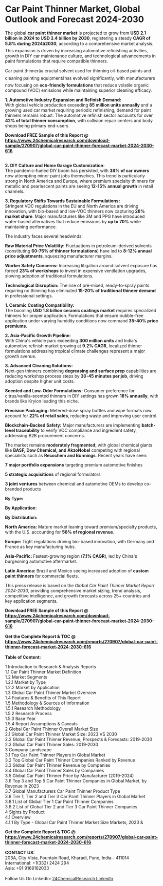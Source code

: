 <h1>Car Paint Thinner Market, Global Outlook and Forecast 2024-2030</h1><p>The global <strong>car paint thinner market</strong> is projected to grow from <strong>USD 2.1 billion in 2024 to USD 3.4 billion by 2030</strong>, registering a steady <strong>CAGR of 5.8% during 2024â2030</strong>, according to a comprehensive market analysis. This expansion is driven by increasing automotive refinishing activities, growth in DIY car maintenance culture, and technological advancements in paint formulations that require compatible thinners.</p><p>Car paint thinnerâa crucial solvent used for thinning oil-based paints and cleaning painting equipmentâhas evolved significantly, with manufacturers now focusing on <strong>eco-friendly formulations</strong> that reduce volatile organic compound (VOC) emissions while maintaining superior cleaning efficacy.</p><p><strong>1. Automotive Industry Expansion and Refinish Demand:</strong><br>
With global vehicle production exceeding <strong>85 million units annually</strong> and a growing used car market requiring periodic refinishing, demand for paint thinners remains robust. The automotive refinish sector accounts for over <strong>42% of total thinner consumption</strong>, with collision repair centers and body shops being primary end-users.</p><div><b>Download FREE Sample of this Report @ 
            <a href="https://www.24chemicalresearch.com/download-sample/270907/global-car-paint-thinner-forecast-market-2024-2030-616">
            https://www.24chemicalresearch.com/download-sample/270907/global-car-paint-thinner-forecast-market-2024-2030-616</a></b></div><br><p><strong>2. DIY Culture and Home Garage Customization:</strong><br>
The pandemic-fueled DIY boom has persisted, with <strong>38% of car owners</strong> now attempting minor paint jobs themselves. This trend is particularly strong in North America and Europe, where premium specialty thinners for metallic and pearlescent paints are seeing <strong>12-15% annual growth</strong> in retail channels.</p><p><strong>3. Regulatory Shifts Towards Sustainable Formulations:</strong><br>
Stringent VOC regulations in the EU and North America are driving innovation, with bio-based and low-VOC thinners now capturing <strong>28% market share</strong>. Major manufacturers like 3M and PPG have introduced water-based alternatives that reduce emissions by <strong>up to 70%</strong> while maintaining performance.</p><p>The industry faces several headwinds:</p><p><strong>Raw Material Price Volatility:</strong> Fluctuations in petroleum-derived solvents (constituting <strong>60-75% of thinner formulations</strong>) have led to <strong>8-12% annual price adjustments</strong>, squeezing manufacturer margins.</p><p><strong>Worker Safety Concerns:</strong> Increasing litigation around solvent exposure has forced <strong>23% of workshops</strong> to invest in expensive ventilation upgrades, slowing adoption of traditional formulations.</p><p><strong>Technological Disruption:</strong> The rise of pre-mixed, ready-to-spray paints requiring no thinning has eliminated <strong>15-20% of traditional thinner demand</strong> in professional settings.</p><p><strong>1. Ceramic Coating Compatibility:</strong><br>
The booming <strong>USD 1.8 billion ceramic coatings market</strong> requires specialized thinners for proper application. Formulations that ensure bubble-free application under varying humidity conditions now command <strong>35-40% price premiums</strong>.</p><p><strong>2. Asia-Pacific Growth Pipeline:</strong><br>
With China's vehicle parc exceeding <strong>300 million units</strong> and India's automotive refinish market growing at <strong>9.2% CAGR</strong>, localized thinner formulations addressing tropical climate challenges represent a major growth avenue.</p><p><strong>3. Advanced Cleaning Solutions:</strong><br>
Next-gen thinners combining <strong>degreasing and surface prep</strong> capabilities are reducing workshop process steps by <strong>30-45 minutes per job</strong>, driving adoption despite higher unit costs.</p><p><strong>Scented and Low-Odor Formulations:</strong> Consumer preference for citrus/vanilla-scented thinners in DIY settings has grown <strong>18% annually</strong>, with brands like Krylon leading this niche.</p><p><strong>Precision Packaging:</strong> Metered-dose spray bottles and wipe formats now account for <strong>22% of retail sales</strong>, reducing waste and improving user control.</p><p><strong>Blockchain-Backed Safety:</strong> Major manufacturers are implementing <strong>batch-level traceability</strong> to verify VOC compliance and ingredient safety, addressing B2B procurement concerns.</p><p>The market remains <strong>moderately fragmented</strong>, with global chemical giants like <strong>BASF, Dow Chemical, and AkzoNobel</strong> competing with regional specialists such as <strong>Recochem and Bunnings</strong>. Recent years have seen:</p><p><strong>7 major portfolio expansions</strong> targeting premium automotive finishes</p><p><strong>5 strategic acquisitions</strong> of regional formulators</p><p><strong>3 joint ventures</strong> between chemical and automotive OEMs to develop co-branded products</p><p><strong>By Type:</strong></p><p><strong>By Application:</strong></p><p><strong>By Distribution:</strong></p><p><strong>North America:</strong> Mature market leaning toward premium/specialty products, with the U.S. accounting for <strong>58% of regional revenue</strong>.</p><p><strong>Europe:</strong> Tight regulations driving bio-based innovation, with Germany and France as key manufacturing hubs.</p><p><strong>Asia-Pacific:</strong> Fastest-growing region (<strong>7.1% CAGR</strong>), led by China's burgeoning automotive aftermarket.</p><p><strong>Latin America:</strong> Brazil and Mexico seeing increased adoption of <strong>custom paint thinners</strong> for commercial fleets.</p><p>This press release is based on the <em>Global Car Paint Thinner Market Report 2024-2030</em>, providing comprehensive market sizing, trend analysis, competitive intelligence, and growth forecasts across 25+ countries and key application segments.</p><div><b>Download FREE Sample of this Report @ 
            <a href="https://www.24chemicalresearch.com/download-sample/270907/global-car-paint-thinner-forecast-market-2024-2030-616">
            https://www.24chemicalresearch.com/download-sample/270907/global-car-paint-thinner-forecast-market-2024-2030-616</a></b></div><br><div><b>Get the Complete Report & TOC @ 
            <a href="https://www.24chemicalresearch.com/reports/270907/global-car-paint-thinner-forecast-market-2024-2030-616">
            https://www.24chemicalresearch.com/reports/270907/global-car-paint-thinner-forecast-market-2024-2030-616</a></b></div><br>
            <b>Table of Content:</b><p>1 Introduction to Research & Analysis Reports<br />
    1.1 Car Paint Thinner Market Definition<br />
    1.2 Market Segments<br />
        1.2.1 Market by Type<br />
        1.2.2 Market by Application<br />
    1.3 Global Car Paint Thinner Market Overview<br />
    1.4 Features & Benefits of This Report<br />
    1.5 Methodology & Sources of Information<br />
        1.5.1 Research Methodology<br />
        1.5.2 Research Process<br />
        1.5.3 Base Year<br />
        1.5.4 Report Assumptions & Caveats<br />
2 Global Car Paint Thinner Overall Market Size<br />
    2.1 Global Car Paint Thinner Market Size: 2023 VS 2030<br />
    2.2 Global Car Paint Thinner Revenue, Prospects & Forecasts: 2019-2030<br />
    2.3 Global Car Paint Thinner Sales: 2019-2030<br />
3 Company Landscape<br />
    3.1 Top Car Paint Thinner Players in Global Market<br />
    3.2 Top Global Car Paint Thinner Companies Ranked by Revenue<br />
    3.3 Global Car Paint Thinner Revenue by Companies<br />
    3.4 Global Car Paint Thinner Sales by Companies<br />
    3.5 Global Car Paint Thinner Price by Manufacturer (2019-2024)<br />
    3.6 Top 3 and Top 5 Car Paint Thinner Companies in Global Market, by Revenue in 2023<br />
    3.7 Global Manufacturers Car Paint Thinner Product Type<br />
    3.8 Tier 1, Tier 2 and Tier 3 Car Paint Thinner Players in Global Market<br />
        3.8.1 List of Global Tier 1 Car Paint Thinner Companies<br />
        3.8.2 List of Global Tier 2 and Tier 3 Car Paint Thinner Companies<br />
4 Sights by Product<br />
    4.1 Overview<br />
        4.1.1 By Type - Global Car Paint Thinner Market Size Markets, 2023 &</p><div><b>Get the Complete Report & TOC @ 
            <a href="https://www.24chemicalresearch.com/reports/270907/global-car-paint-thinner-forecast-market-2024-2030-616">
            https://www.24chemicalresearch.com/reports/270907/global-car-paint-thinner-forecast-market-2024-2030-616</a></b></div><br><b>CONTACT US:</b><br>
            203A, City Vista, Fountain Road, Kharadi, Pune, India - 411014<br>
            International: +1(332) 2424 294<br>
            Asia: +91 9169162030 <br><br>
            Follow Us On LinkedIn: <a href="https://www.linkedin.com/company/24chemicalresearch/">24ChemicalResearch LinkedIn</a>